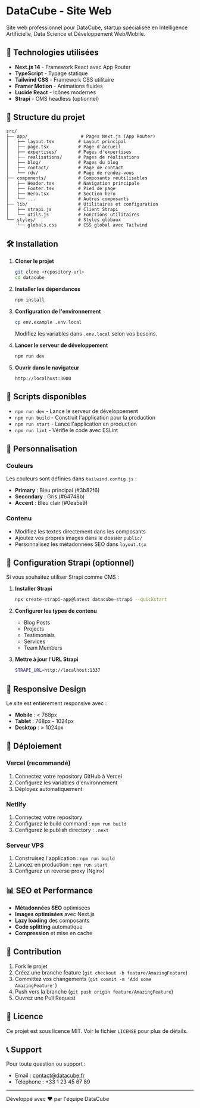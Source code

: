 # DataCube - Site Web

Site web professionnel pour DataCube, startup spécialisée en Intelligence Artificielle, Data Science et Développement Web/Mobile.

## 🚀 Technologies utilisées

- **Next.js 14** - Framework React avec App Router
- **TypeScript** - Typage statique
- **Tailwind CSS** - Framework CSS utilitaire
- **Framer Motion** - Animations fluides
- **Lucide React** - Icônes modernes
- **Strapi** - CMS headless (optionnel)

## 📁 Structure du projet

```
src/
├── app/                    # Pages Next.js (App Router)
│   ├── layout.tsx         # Layout principal
│   ├── page.tsx           # Page d'accueil
│   ├── expertises/        # Pages d'expertises
│   ├── realisations/      # Pages de réalisations
│   ├── blog/              # Pages du blog
│   ├── contact/           # Page de contact
│   └── rdv/               # Page de rendez-vous
├── components/            # Composants réutilisables
│   ├── Header.tsx         # Navigation principale
│   ├── Footer.tsx         # Pied de page
│   ├── Hero.tsx           # Section hero
│   └── ...                # Autres composants
├── lib/                   # Utilitaires et configuration
│   ├── strapi.js          # Client Strapi
│   └── utils.js           # Fonctions utilitaires
└── styles/                # Styles globaux
    └── globals.css        # CSS global avec Tailwind
```

## 🛠️ Installation

1. **Cloner le projet**
   ```bash
   git clone <repository-url>
   cd datacube
   ```

2. **Installer les dépendances**
   ```bash
   npm install
   ```

3. **Configuration de l'environnement**
   ```bash
   cp env.example .env.local
   ```
   Modifiez les variables dans `.env.local` selon vos besoins.

4. **Lancer le serveur de développement**
   ```bash
   npm run dev
   ```

5. **Ouvrir dans le navigateur**
   ```
   http://localhost:3000
   ```

## 📝 Scripts disponibles

- `npm run dev` - Lance le serveur de développement
- `npm run build` - Construit l'application pour la production
- `npm run start` - Lance l'application en production
- `npm run lint` - Vérifie le code avec ESLint

## 🎨 Personnalisation

### Couleurs
Les couleurs sont définies dans `tailwind.config.js` :
- **Primary** : Bleu principal (#3b82f6)
- **Secondary** : Gris (#64748b)
- **Accent** : Bleu clair (#0ea5e9)

### Contenu
- Modifiez les textes directement dans les composants
- Ajoutez vos propres images dans le dossier `public/`
- Personnalisez les métadonnées SEO dans `layout.tsx`

## 🔧 Configuration Strapi (optionnel)

Si vous souhaitez utiliser Strapi comme CMS :

1. **Installer Strapi**
   ```bash
   npx create-strapi-app@latest datacube-strapi --quickstart
   ```

2. **Configurer les types de contenu**
   - Blog Posts
   - Projects
   - Testimonials
   - Services
   - Team Members

3. **Mettre à jour l'URL Strapi**
   ```bash
   STRAPI_URL=http://localhost:1337
   ```

## 📱 Responsive Design

Le site est entièrement responsive avec :
- **Mobile** : < 768px
- **Tablet** : 768px - 1024px
- **Desktop** : > 1024px

## 🚀 Déploiement

### Vercel (recommandé)
1. Connectez votre repository GitHub à Vercel
2. Configurez les variables d'environnement
3. Déployez automatiquement

### Netlify
1. Connectez votre repository
2. Configurez le build command : `npm run build`
3. Configurez le publish directory : `.next`

### Serveur VPS
1. Construisez l'application : `npm run build`
2. Lancez en production : `npm run start`
3. Configurez un reverse proxy (Nginx)

## 📊 SEO et Performance

- **Métadonnées SEO** optimisées
- **Images optimisées** avec Next.js
- **Lazy loading** des composants
- **Code splitting** automatique
- **Compression** et mise en cache

## 🤝 Contribution

1. Fork le projet
2. Créez une branche feature (`git checkout -b feature/AmazingFeature`)
3. Committez vos changements (`git commit -m 'Add some AmazingFeature'`)
4. Push vers la branche (`git push origin feature/AmazingFeature`)
5. Ouvrez une Pull Request

## 📄 Licence

Ce projet est sous licence MIT. Voir le fichier `LICENSE` pour plus de détails.

## 📞 Support

Pour toute question ou support :
- Email : contact@datacube.fr
- Téléphone : +33 1 23 45 67 89

---

Développé avec ❤️ par l'équipe DataCube